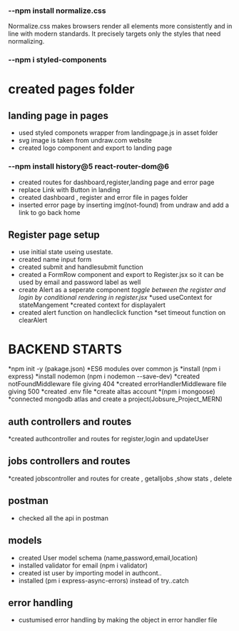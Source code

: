 ### --npm install normalize.css

Normalize.css makes browsers render all elements more consistently and in line with modern standards. It precisely targets only the styles that need normalizing.

### --npm i styled-components

# created pages folder

## landing page in pages

* used styled componets wrapper from landingpage.js in asset folder
* svg image is taken from undraw.com website
* created logo component and export to landing page

### --npm install history@5 react-router-dom@6

* created routes for dashboard,register,landing page and error page
* replace Link with Button in landing
* created dashboard , register and error file in pages folder
* inserted error page by inserting img(not-found) from undraw and add a link to go back home

## Register page setup
* use initial state useing usestate.
* created name input form
* created submit and handlesubmit function
* created a FormRow component and export to Register.jsx so it can be used by email and password label as well
* create Alert as a seperate component
*toggle between the register and login by conditional rendering in register.jsx*
*used useContext for stateMangement
*created context for displayalert
* created alert function on handleclick function
*set timeout function on clearAlert

# BACKEND STARTS
*npm init -y (pakage.json)
*ES6 modules over common js
*install (npm i express)
*install nodemon (npm i nodemon --save-dev)
*created notFoundMiddleware file giving 404
*created errorHandlerMiddleware file giving 500
*created .env file
*create altas account
*(npm i mongoose)
*connected mongodb atlas and create a project(Jobsure_Project_MERN)

## auth controllers and routes
*created authcontroller and routes for register,login and updateUser
## jobs controllers and routes

*created jobscontroller and routes for create , getalljobs ,show stats , delete

## postman
* checked all the api in postman

## models
* created User model schema (name,password,email,location)
* installed validator for email (npm i validator)
* created ist user  by importing model in authcont.. 
* installed (pm i express-async-errors) instead of try..catch

## error handling
* custumised error handling by making the object in error handler file
